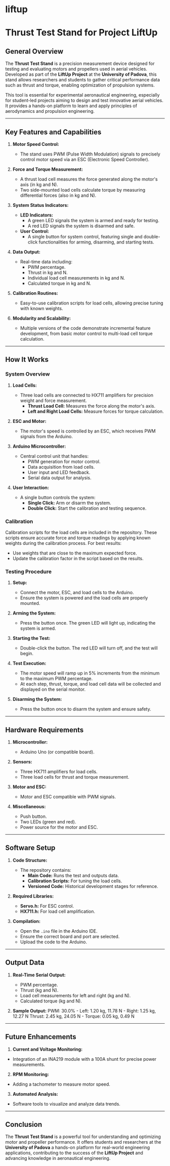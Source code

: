 # liftup

# **Thrust Test Stand for Project LiftUp**

## **General Overview**

The **Thrust Test Stand** is a precision measurement device designed for testing and evaluating motors and propellers used in aerial vehicles. Developed as part of the **LiftUp Project** at the **University of Padova**, this stand allows researchers and students to gather critical performance data such as thrust and torque, enabling optimization of propulsion systems. 

This tool is essential for experimental aeronautical engineering, especially for student-led projects aiming to design and test innovative aerial vehicles. It provides a hands-on platform to learn and apply principles of aerodynamics and propulsion engineering.

---

## **Key Features and Capabilities**

1. **Motor Speed Control:**
   - The stand uses PWM (Pulse Width Modulation) signals to precisely control motor speed via an ESC (Electronic Speed Controller).

2. **Force and Torque Measurement:**
   - A thrust load cell measures the force generated along the motor's axis (in kg and N).
   - Two side-mounted load cells calculate torque by measuring differential forces (also in kg and N).

3. **System Status Indicators:**
   - **LED Indicators:** 
     - A green LED signals the system is armed and ready for testing.
     - A red LED signals the system is disarmed and safe.
   - **User Control:**
     - A single button for system control, featuring single and double-click functionalities for arming, disarming, and starting tests.

4. **Data Output:**
   - Real-time data including:
     - PWM percentage.
     - Thrust in kg and N.
     - Individual load cell measurements in kg and N.
     - Calculated torque in kg and N.

5. **Calibration Routines:**
   - Easy-to-use calibration scripts for load cells, allowing precise tuning with known weights.

6. **Modularity and Scalability:**
   - Multiple versions of the code demonstrate incremental feature development, from basic motor control to multi-load cell torque calculation.

---

## **How It Works**

### **System Overview**

1. **Load Cells:**
   - Three load cells are connected to HX711 amplifiers for precision weight and force measurement.
     - **Thrust Load Cell:** Measures the force along the motor's axis.
     - **Left and Right Load Cells:** Measure forces for torque calculation.

2. **ESC and Motor:**
   - The motor's speed is controlled by an ESC, which receives PWM signals from the Arduino.

3. **Arduino Microcontroller:**
   - Central control unit that handles:
     - PWM generation for motor control.
     - Data acquisition from load cells.
     - User input and LED feedback.
     - Serial data output for analysis.

4. **User Interaction:**
   - A single button controls the system:
     - **Single Click:** Arm or disarm the system.
     - **Double Click:** Start the calibration and testing sequence.

### **Calibration**

Calibration scripts for the load cells are included in the repository. These scripts ensure accurate force and torque readings by applying known weights during the calibration process. For best results:
- Use weights that are close to the maximum expected force.
- Update the calibration factor in the script based on the results.

### **Testing Procedure**

1. **Setup:**
   - Connect the motor, ESC, and load cells to the Arduino.
   - Ensure the system is powered and the load cells are properly mounted.

2. **Arming the System:**
   - Press the button once. The green LED will light up, indicating the system is armed.

3. **Starting the Test:**
   - Double-click the button. The red LED will turn off, and the test will begin.

4. **Test Execution:**
   - The motor speed will ramp up in 5% increments from the minimum to the maximum PWM percentage.
   - At each step, thrust, torque, and load cell data will be collected and displayed on the serial monitor.

5. **Disarming the System:**
   - Press the button once to disarm the system and ensure safety.

---

## **Hardware Requirements**

1. **Microcontroller:**
   - Arduino Uno (or compatible board).

2. **Sensors:**
   - Three HX711 amplifiers for load cells.
   - Three load cells for thrust and torque measurement.

3. **Motor and ESC:**
   - Motor and ESC compatible with PWM signals.

4. **Miscellaneous:**
   - Push button.
   - Two LEDs (green and red).
   - Power source for the motor and ESC.

---

## **Software Setup**

1. **Code Structure:**
   - The repository contains:
     - **Main Code:** Runs the test and outputs data.
     - **Calibration Scripts:** For tuning the load cells.
     - **Versioned Code:** Historical development stages for reference.

2. **Required Libraries:**
   - **Servo.h:** For ESC control.
   - **HX711.h:** For load cell amplification.

3. **Compilation:**
   - Open the `.ino` file in the Arduino IDE.
   - Ensure the correct board and port are selected.
   - Upload the code to the Arduino.

---

## **Output Data**

1. **Real-Time Serial Output:**
   - PWM percentage.
   - Thrust (kg and N).
   - Load cell measurements for left and right (kg and N).
   - Calculated torque (kg and N).

2. **Sample Output:**
PWM: 30.0% - Left: 1.20 kg, 11.78 N - Right: 1.25 kg, 12.27 N
Thrust: 2.45 kg, 24.05 N - Torque: 0.05 kg, 0.49 N
---

## **Future Enhancements**

1. **Current and Voltage Monitoring:**
- Integration of an INA219 module with a 100A shunt for precise power measurements.

2. **RPM Monitoring:**
- Adding a tachometer to measure motor speed.

3. **Automated Analysis:**
- Software tools to visualize and analyze data trends.

---

## **Conclusion**

The **Thrust Test Stand** is a powerful tool for understanding and optimizing motor and propeller performance. It offers students and researchers at the **University of Padova** a hands-on platform for real-world engineering applications, contributing to the success of the **LiftUp Project** and advancing knowledge in aeronautical engineering.
